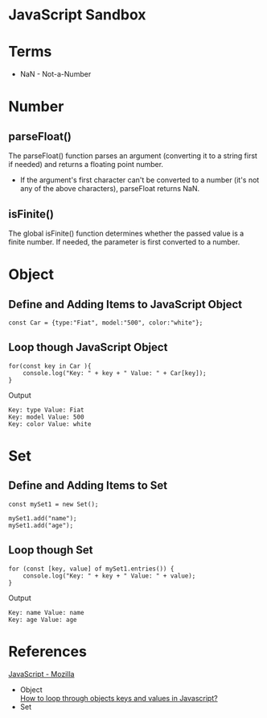 # JavaScript Sandbox

# Terms
* NaN - Not-a-Number

# Number

## parseFloat()     

The parseFloat() function parses an argument (converting it to a string first if needed) and returns a floating point number.

* If the argument's first character can't be converted to a number (it's not any of the above characters), parseFloat returns NaN.

## isFinite()    

The global isFinite() function determines whether the passed value is a finite number. If needed, the parameter is first converted to a number.

# Object

## Define and Adding Items to JavaScript Object

```JS
const Car = {type:"Fiat", model:"500", color:"white"};
```

## Loop though JavaScript Object

```JS
for(const key in Car ){
    console.log("Key: " + key + " Value: " + Car[key]);
}
```
Output
```
Key: type Value: Fiat
Key: model Value: 500
Key: color Value: white
```

# Set

## Define and Adding Items to Set

```JS
const mySet1 = new Set();

mySet1.add("name");
mySet1.add("age");
```
## Loop though Set

```JS
for (const [key, value] of mySet1.entries()) {
    console.log("Key: " + key + " Value: " + value);
}
```

Output
```
Key: name Value: name
Key: age Value: age
```

# References
[JavaScript - Mozilla](https://developer.mozilla.org/en-US/docs/Web/JavaScript)
* Object    
[How to loop through objects keys and values in Javascript?
](https://flexiple.com/loop-through-object-javascript/)
* Set   
